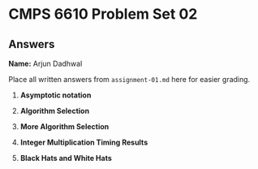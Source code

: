   # CMPS 6610 Problem Set 02
## Answers

**Name:** Arjun Dadhwal


Place all written answers from `assignment-01.md` here for easier grading.

1. **Asymptotic notation**

2. **Algorithm Selection**

3. **More Algorithm Selection** 
 
4. **Integer Multiplication Timing Results**

5. **Black Hats and White Hats**
